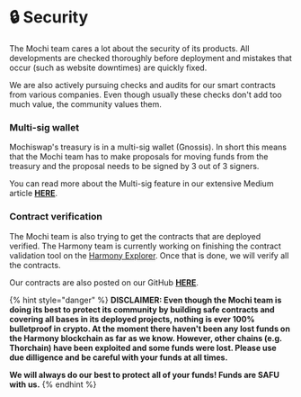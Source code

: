 # 🔒 Security

The Mochi team cares a lot about the security of its products. All developments are checked thoroughly before deployment and mistakes that occur \(such as website downtimes\) are quickly fixed.

We are also actively pursuing checks and audits for our smart contracts from various companies. Even though usually these checks don't add too much value, the community values them.

### Multi-sig wallet

Mochiswap's treasury is in a multi-sig wallet \(Gnossis\). In short this means that the Mochi team has to make proposals for moving funds from the treasury and the proposal needs to be signed by 3 out of 3 signers.

You can read more about the Multi-sig feature in our extensive Medium article [**HERE**](https://mochiswap.medium.com/introducing-multi-sig-on-mochiswap-bd5a7af5c278).

### Contract verification

The Mochi team is also trying to get the contracts that are deployed verified. The Harmony team is currently working on finishing the contract validation tool on the [Harmony Explorer](https://explorer.harmony.one/). Once that is done, we will verify all  the contracts.

Our contracts are also posted on our GitHub [**HERE**](https://github.com/mochiswap).

{% hint style="danger" %}
**DISCLAIMER: Even though the Mochi team is doing its best to protect its community by building safe contracts and covering all bases in its deployed projects, nothing is ever 100% bulletproof in crypto. At the moment there haven't been any lost funds on the Harmony blockchain as far as we know. However, other chains \(e.g. Thorchain\) have been exploited and some funds were lost. Please use due dilligence and be careful with your funds at all times.**  


**We will always do our best to protect all of your funds! Funds are SAFU with us.**
{% endhint %}

